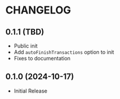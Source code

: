 # CHANGELOG

## 0.1.1 (TBD)
* Public init
* Add `autoFinishTransactions` option to init
* Fixes to documentation

## 0.1.0 (2024-10-17)
* Initial Release

